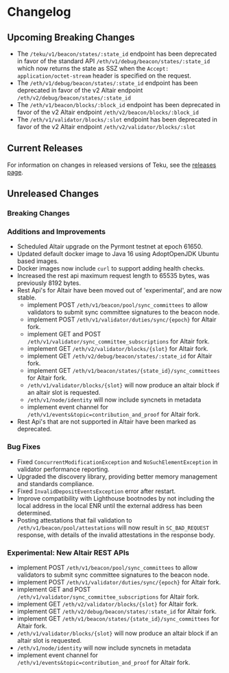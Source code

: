 # Changelog

## Upcoming Breaking Changes
- The `/teku/v1/beacon/states/:state_id` endpoint has been deprecated in favor of the standard API `/eth/v1/debug/beacon/states/:state_id` which now returns the state as SSZ when the `Accept: application/octet-stream` header is specified on the request.
- The `/eth/v1/debug/beacon/states/:state_id` endpoint has been deprecated in favor of the v2 Altair endpoint `/eth/v2/debug/beacon/states/:state_id`
- The `/eth/v1/beacon/blocks/:block_id` endpoint has been deprecated in favor of the v2 Altair endpoint `/eth/v2/beacon/blocks/:block_id`
- The `/eth/v1/validator/blocks/:slot` endpoint has been deprecated in favor of the v2 Altair endpoint `/eth/v2/validator/blocks/:slot`

## Current Releases
For information on changes in released versions of Teku, see the [releases page](https://github.com/ConsenSys/teku/releases).

## Unreleased Changes

### Breaking Changes

### Additions and Improvements
- Scheduled Altair upgrade on the Pyrmont testnet at epoch 61650.
- Updated default docker image to Java 16 using AdoptOpenJDK Ubuntu based images.
- Docker images now include `curl` to support adding health checks.
- Increased the rest api maximum request length to 65535 bytes, was previously 8192 bytes.
- Rest Api's for Altair have been moved out of 'experimental', and are now stable.
  - implement POST `/eth/v1/beacon/pool/sync_committees` to allow validators to submit sync committee signatures to the beacon node.
  - implement POST `/eth/v1/validator/duties/sync/{epoch}` for Altair fork.
  - implement GET and POST `/eth/v1/validator/sync_committee_subscriptions` for Altair fork.
  - implement GET `/eth/v2/validator/blocks/{slot}` for Altair fork.
  - implement GET `/eth/v2/debug/beacon/states/:state_id` for Altair fork.
  - implement GET `/eth/v1/beacon/states/{state_id}/sync_committees` for Altair fork.
  - `/eth/v1/validator/blocks/{slot}` will now produce an altair block if an altair slot is requested.
  - `/eth/v1/node/identity` will now include syncnets in metadata
  - implement event channel for `/eth/v1/events&topic=contribution_and_proof` for Altair fork.
- Rest Api's that are not supported in Altair have been marked as deprecated.

### Bug Fixes
- Fixed `ConcurrentModificationException` and `NoSuchElementException` in validator performance reporting.
- Upgraded the discovery library, providing better memory management and standards compliance.
- Fixed `InvalidDepositEventsException` error after restart.
- Improve compatibility with Lighthouse bootnodes by not including the local address in the local ENR until the external address has been determined.
- Posting attestations that fail validation to `/eth/v1/beacon/pool/attestations` will now result in `SC_BAD_REQUEST` response, with details of the invalid attestations in the response body. 

### Experimental: New Altair REST APIs
- implement POST `/eth/v1/beacon/pool/sync_committees` to allow validators to submit sync committee signatures to the beacon node.
- implement POST `/eth/v1/validator/duties/sync/{epoch}` for Altair fork.
- implement GET and POST `/eth/v1/validator/sync_committee_subscriptions` for Altair fork.
- implement GET `/eth/v2/validator/blocks/{slot}` for Altair fork.
- implement GET `/eth/v2/debug/beacon/states/:state_id` for Altair fork.
- implement GET `/eth/v1/beacon/states/{state_id}/sync_committees` for Altair fork.
- `/eth/v1/validator/blocks/{slot}` will now produce an altair block if an altair slot is requested.
- `/eth/v1/node/identity` will now include syncnets in metadata
- implement event channel for `/eth/v1/events&topic=contribution_and_proof` for Altair fork.
